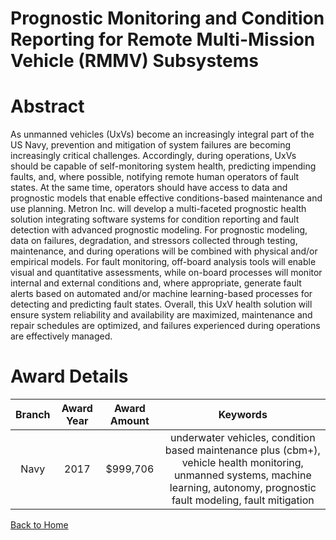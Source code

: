 
Prognostic Monitoring and Condition Reporting for Remote Multi-Mission Vehicle (RMMV) Subsystems
================================================================================================

# Abstract


As unmanned vehicles (UxVs) become an increasingly integral part of the US Navy, prevention and mitigation of system failures are becoming increasingly critical challenges. Accordingly, during operations, UxVs should be capable of self-monitoring system health, predicting impending faults, and, where possible, notifying remote human operators of fault states. At the same time, operators should have access to data and prognostic models that enable effective conditions-based maintenance and use planning. Metron Inc. will develop a multi-faceted prognostic health solution integrating software systems for condition reporting and fault detection with advanced prognostic modeling. For prognostic modeling, data on failures, degradation, and stressors collected through testing, maintenance, and during operations will be combined with physical and/or empirical models. For fault monitoring, off-board analysis tools will enable visual and quantitative assessments, while on-board processes will monitor internal and external conditions and, where appropriate, generate fault alerts based on automated and/or machine learning-based processes for detecting and predicting fault states. Overall, this UxV health solution will ensure system reliability and availability are maximized, maintenance and repair schedules are optimized, and failures experienced during operations are effectively managed.  

# Award Details

|Branch|Award Year|Award Amount|Keywords|
| :---: | :---: | :---: | :---: |
|Navy|2017|$999,706|underwater vehicles, condition based maintenance plus (cbm+), vehicle health monitoring, unmanned systems, machine learning, autonomy, prognostic fault modeling, fault mitigation|
  
  


[Back to Home](https://github.com/chrischow/dod_sbir_awards/DJ/#1913)